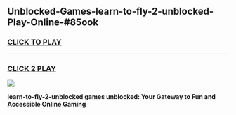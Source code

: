 
## Unblocked-Games-learn-to-fly-2-unblocked-Play-Online-#85ook
<h3>
<a href="https://premium.freeplayer.one?title=learn-to-fly-2-unblocked&ref=27F">CLICK TO PLAY</a></h3>
<hr>

<h3>
<a href="https://premium.freeplayer.one?title=learn-to-fly-2-unblocked&ref=27F">CLICK 2 PLAY</a>
  
</h3>

<a href="https://premium.freeplayer.one?title=learn-to-fly-2-unblocked&ref=27F"><img src="https://clearcache.store/games.png"></a>


**learn-to-fly-2-unblocked games unblocked: Your Gateway to Fun and Accessible Online Gaming**
